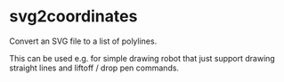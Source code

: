 # svg2coordinates

Convert an SVG file to a list of polylines.

This can be used e.g. for simple drawing robot that just support drawing
straight lines and liftoff / drop pen commands.
